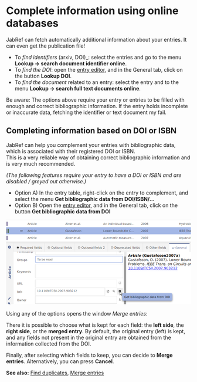 # Complete information using online databases

JabRef can fetch automatically additional information about your entries. It can even get the publication file!​

* To _find identifiers_ (arxiv, DOI)_: select the entries and go to the menu **Lookup → search document identifier online**.​
* To _find the DOI_: open the [entry editor](../advanced/entryeditor/), and in the General tab, click on the button **Lookup DOI**.
* To _find the document_ related to an entry: select the entry and to the menu **Lookup → search full text documents online**.​
 
Be aware: The options above require your entry or entries to be filled with enough and correct bibliographic information. If the entry holds incomplete or inaccurate data, fetching the identifier or text document my fail.

## Completing information based on DOI or ISBN

JabRef can help you complement your entries with bibliographic data, which is associated with their registered DOI or ISBN.  
This is a very reliable way of obtaining correct bibliographic information and is very much recommended.

_(The following features require your entry to have a DOI or ISBN and are disabled / greyed out otherwise.)_

- Option A) In the entry table, right-click on the entry to complement, and select the menu **Get bibliographic data from DOI/ISBN/...**
- Option B) Open the [entry editor](../advanced/entryeditor/), and in the General tab, click on the button **Get bibliographic data from DOI**

![](<../.gitbook/assets/getdoi-entryeditor-jabref5.2 (1) (2) (2) (2) (1) (1).png>)

Using any of the options opens the window _Merge entries_:

There it is possible to choose what is kept for each field: the **left side**, the **right side**, or the **merged entry**. By default, the original entry (left) is kept, and any fields not present in the original entry are obtained from the information collected from the DOI.

Finally, after selecting which fields to keep, you can decide to **Merge entries**. Alternatively, you can press **Cancel**.

**See also:** [Find duplicates](findduplicates.md), [Merge entries](mergeentries.md)
